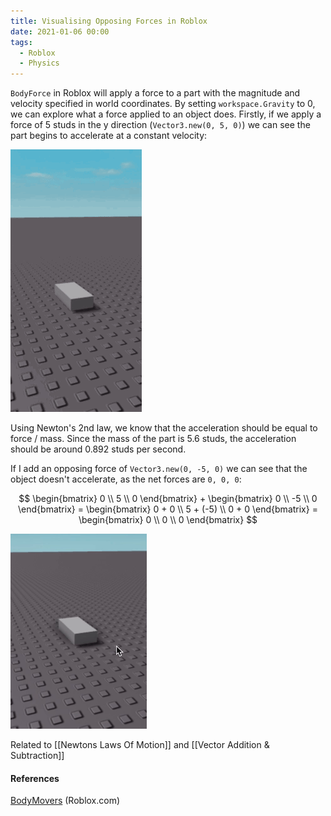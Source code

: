 ```yaml
---
title: Visualising Opposing Forces in Roblox
date: 2021-01-06 00:00
tags:
  - Roblox
  - Physics
---
```


`BodyForce` in Roblox will apply a force to a part with the magnitude and velocity specified in world coordinates. By setting `workspace.Gravity` to 0, we can explore what a force applied to an object does. Firstly, if we apply a force of 5 studs in the y direction (`Vector3.new(0, 5, 0)`) we can see the part begins to accelerate at a constant velocity:
    
![y-axis bodyforce](../_media/bodyforce-yaxis.gif)
         
Using Newton's 2nd law, we know that the acceleration should be equal to force / mass. Since the mass of the part is 5.6 studs, the acceleration should be around 0.892 studs per second.

If I add an opposing force of `Vector3.new(0, -5, 0)` we can see that the object doesn't accelerate, as the net forces are `0, 0, 0`:

$$
\begin{bmatrix} 0 \\ 5 \\ 0 \end{bmatrix} + \begin{bmatrix} 0 \\ -5 \\ 0 \end{bmatrix} = \begin{bmatrix} 0 + 0 \\ 5 + (-5) \\ 0 + 0 \end{bmatrix} = \begin{bmatrix} 0 \\ 0 \\ 0 \end{bmatrix}
$$

![y-axis bodyforce](../_media/bodyforce-yaxis-equal-net-forces.gif)

Related to [[Newtons Laws Of Motion]] and [[Vector Addition & Subtraction]]

#### References

[BodyMovers](https://developer.roblox.com/en-us/articles/BodyMover) (Roblox.com)
